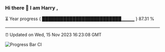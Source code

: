 ### Hi there 👋 I am Harry , 

⏳ Year progress { ██████████████████████████▁▁▁▁ } 87.31 %

---

⏰ Updated on Wed, 15 Nov 2023 16:23:08 GMT

![Progress Bar CI](https://github.com/duykhang68/duykhang68/workflows/Progress%20Bar%20CI/badge.svg)
